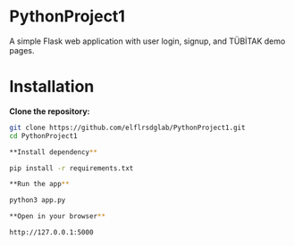 # PythonProject1

A simple Flask web application with user login, signup, and TÜBİTAK demo pages.

# Installation

**Clone the repository:**

   ```bash
   git clone https://github.com/elflrsdglab/PythonProject1.git
   cd PythonProject1
   
**Install dependency**

pip install -r requirements.txt

**Run the app**

python3 app.py

**Open in your browser**

http://127.0.0.1:5000
